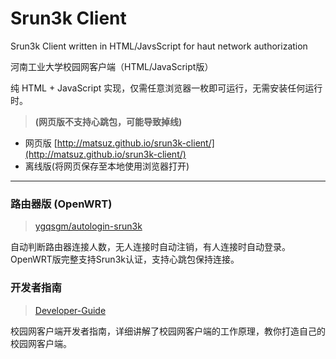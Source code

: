 # Srun3k Client
Srun3k Client written in HTML/JavsScript for haut network authorization

河南工业大学校园网客户端（HTML/JavaScript版）

纯 HTML + JavaScript 实现，仅需任意浏览器一枚即可运行，无需安装任何运行时。

> **(网页版不支持心跳包，可能导致掉线)**

+ 网页版 [http://matsuz.github.io/srun3k-client/](http://matsuz.github.io/srun3k-client/)
+ 离线版(将网页保存至本地使用浏览器打开)

---
### 路由器版 (OpenWRT)
> [ygqsgm/autologin-srun3k](https://github.com/ygqsgm/autologin-srun3k)

自动判断路由器连接人数，无人连接时自动注销，有人连接时自动登录。  
OpenWRT版完整支持Srun3k认证，支持心跳包保持连接。

### 开发者指南
> [Developer-Guide](https://github.com/matsuz/srun3k-client/wiki/Developer-Guide)

校园网客户端开发者指南，详细讲解了校园网客户端的工作原理，教你打造自己的校园网客户端。
